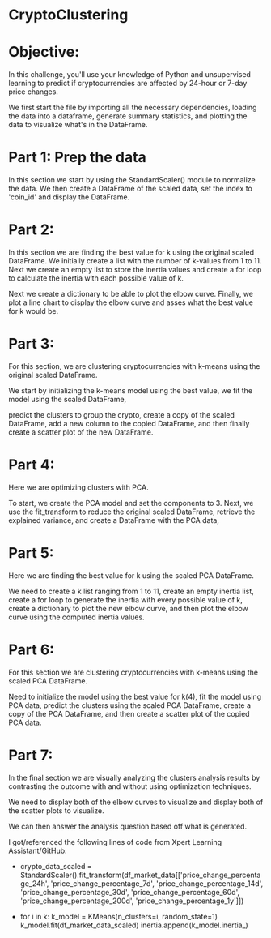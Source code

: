 # CryptoClustering

# Objective:

In this challenge, you'll use your knowledge of Python and unsupervised learning to predict if cryptocurrencies are affected by 24-hour or 7-day price changes.

We first start the file by importing all the necessary dependencies, loading the data into a dataframe, generate summary statistics, and plotting the data to visualize what's in the DataFrame.

# Part 1: Prep the data

In this section we start by using the StandardScaler() module to normalize the data. We then create a DataFrame of the scaled data, set the index to 'coin_id' and display the DataFrame.

# Part 2: 

In this section we are finding the best value for k using the original scaled DataFrame. We initially create a list with the number of k-values from 1 to 11. Next we create an empty list to store the inertia values and create a for loop to calculate the inertia with each possible value of k.

Next we create a dictionary to be able to plot the elbow curve. Finally, we plot a line chart to display the elbow curve and asses what the best value for k would be.

# Part 3:

For this section, we are clustering cryptocurrencies with k-means using the original scaled DataFrame.

We start by initializing the k-means model using the best value, we fit the model using the scaled DataFrame,

predict the clusters to group the crypto, create a copy of the scaled DataFrame, add a new column to the copied DataFrame, and then finally create a scatter plot of the new DataFrame.

# Part 4:

Here we are optimizing clusters with PCA.

To start, we create the PCA model and set the components to 3. Next, we use the fit_transform to reduce the original scaled DataFrame, retrieve the explained variance, and create a DataFrame with the PCA data, 

# Part 5:

Here we are finding the best value for k using the scaled PCA DataFrame. 

We need to create a k list ranging from 1 to 11, create an empty inertia list, create a for loop to generate the inertia with every possible value of k, create a dictionary to plot the new elbow curve, and then plot the elbow curve using the computed inertia values.

# Part 6:

For this section we are clustering cryptocurrencies with k-means using the scaled PCA DataFrame.

Need to initialize the model using the best value for k(4), fit the model using PCA data, predict the clusters using the scaled PCA DataFrame, create a copy of the PCA DataFrame, and then create a scatter plot of the copied PCA data.

# Part 7:

In the final section we are visually analyzing the clusters analysis results by contrasting the outcome with and without using optimization techniques.

We need to display both of the elbow curves to visualize and display both of the scatter plots to visualize.

We can then answer the analysis question based off what is generated.

I got/referenced the following lines of code from Xpert Learning Assistant/GitHub:

* crypto_data_scaled = StandardScaler().fit_transform(df_market_data[['price_change_percentage_24h', 'price_change_percentage_7d', 'price_change_percentage_14d', 'price_change_percentage_30d', 'price_change_percentage_60d', 'price_change_percentage_200d', 'price_change_percentage_1y']])

* for i in k:
    k_model = KMeans(n_clusters=i, random_state=1)
    k_model.fit(df_market_data_scaled)
    inertia.append(k_model.inertia_)
